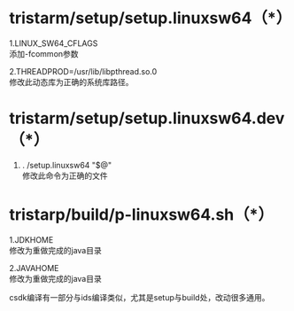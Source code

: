 # tristarm/setup/setup.linuxsw64（*）

1.LINUX_SW64_CFLAGS  
添加-fcommon参数
 
2.THREADPROD=/usr/lib/libpthread.so.0  
修改此动态库为正确的系统库路径。
    
# tristarm/setup/setup.linuxsw64.dev（*）

1. . /setup.linuxsw64 "$@"  
修改此命令为正确的文件
   

# tristarp/build/p-linuxsw64.sh（*）

1.JDKHOME  
修改为重做完成的java目录
 
2.JAVAHOME  
修改为重做完成的java目录
    
csdk编译有一部分与ids编译类似，尤其是setup与build处，改动很多通用。